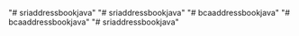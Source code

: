 "# sriaddressbookjava" 
"# sriaddressbookjava" 
"# bcaaddressbookjava" 
"# bcaaddressbookjava" 
"# sriaddressbookjava" 
